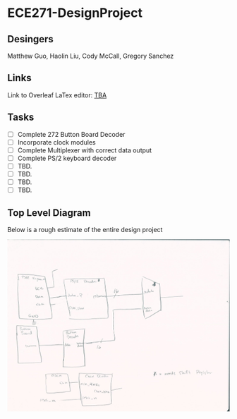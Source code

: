 # ECE271-DesignProject

## Desingers

Matthew Guo, Haolin Liu, Cody McCall, Gregory Sanchez

## Links

Link to Overleaf LaTex editor: [TBA](https://www.overleaf.com/) 

## Tasks

- [ ] Complete 272 Button Board Decoder
- [ ] Incorporate clock modules
- [ ] Complete Multiplexer with correct data output
- [ ] Complete PS/2 keyboard decoder
- [ ] TBD.
- [ ] TBD.
- [ ] TBD.
- [ ] TBD.

## Top Level Diagram 

Below is a rough estimate of the entire design project

![alt text](https://github.com/gs291/ECE271-DesignProject/blob/master/topLevelDiagram.png)
